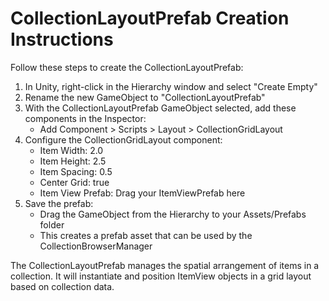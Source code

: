 # CollectionLayoutPrefab Creation Instructions

Follow these steps to create the CollectionLayoutPrefab:

1. In Unity, right-click in the Hierarchy window and select "Create Empty"
2. Rename the new GameObject to "CollectionLayoutPrefab"
3. With the CollectionLayoutPrefab GameObject selected, add these components in the Inspector:
   - Add Component > Scripts > Layout > CollectionGridLayout
4. Configure the CollectionGridLayout component:
   - Item Width: 2.0
   - Item Height: 2.5
   - Item Spacing: 0.5
   - Center Grid: true
   - Item View Prefab: Drag your ItemViewPrefab here
5. Save the prefab:
   - Drag the GameObject from the Hierarchy to your Assets/Prefabs folder
   - This creates a prefab asset that can be used by the CollectionBrowserManager

The CollectionLayoutPrefab manages the spatial arrangement of items in a collection.
It will instantiate and position ItemView objects in a grid layout based on collection data. 